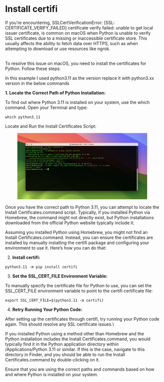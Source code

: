 # Install certifi

If you’re encountering, SSLCertVerificationError: \[SSL: CERTIFICATE\_VERIFY\_FAILED] certificate verify failed: unable to get local issuer certificate, is common on macOS when Python is unable to verify SSL certificates due to a missing or inaccessible certificate store. This usually affects the ability to fetch data over HTTPS, such as when attempting to download or use resources like ngrok.

\
To resolve this issue on macOS, you need to install the certificates for Python. Follow these steps:

In this example I used python3.11 as the version replace it with python3.xx version in the below commands

&#x20;**1. Locate the Correct Path of Python Installation:**

To find out where Python 3.11 is installed on your system, use the which command. Open your Terminal and type:

```
which python3.11
```

Locate and Run the Install Certificates Script:

<figure><img src="../../.gitbook/assets/Install Python SSL Certifications.png" alt=""><figcaption></figcaption></figure>

Once you have the correct path to Python 3.11, you can attempt to locate the Install Certificates.command script. Typically, if you installed Python via Homebrew, the command might not directly exist, but Python installations downloaded from the official Python website typically include it.

Assuming you installed Python using Homebrew, you might not find an Install Certificates.command. Instead, you can ensure the certificates are installed by manually installing the certifi package and configuring your environment to use it. Here’s how you can do that:

2. **Install certifi:**

```
python3.11 -m pip install certifi
```

3. **Set the SSL\_CERT\_FILE Environment Variable:**

To manually specify the certificate file for Python to use, you can set the SSL\_CERT\_FILE environment variable to point to the certifi certificate file:

```
export SSL_CERT_FILE=$(python3.11 -m certifi)
```

4. **Retry Running Your Python Code:**

After setting up the certificates through certifi, try running your Python code again. This should resolve any SSL certificate issues.\


If you installed Python using a method other than Homebrew and the Python installation includes the Install Certificates.command, you would typically find it in the Python application directory within /Applications/Python 3.11 or similar. If this is the case, navigate to this directory in Finder, and you should be able to run the Install Certificates.command by double-clicking on it.

Ensure that you are using the correct paths and commands based on how and where Python is installed on your system.

